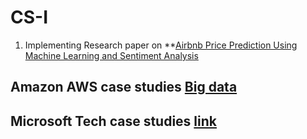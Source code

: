 # CS-I

1. Implementing Research paper on **[Airbnb Price Prediction Using Machine Learning and Sentiment Analysis](https://arxiv.org/abs/1907.12665)


## Amazon AWS case studies [Big data](https://aws.amazon.com/blogs/big-data/category/case-study/)

## Microsoft Tech case studies [link](https://microsoft.github.io/techcasestudies/)